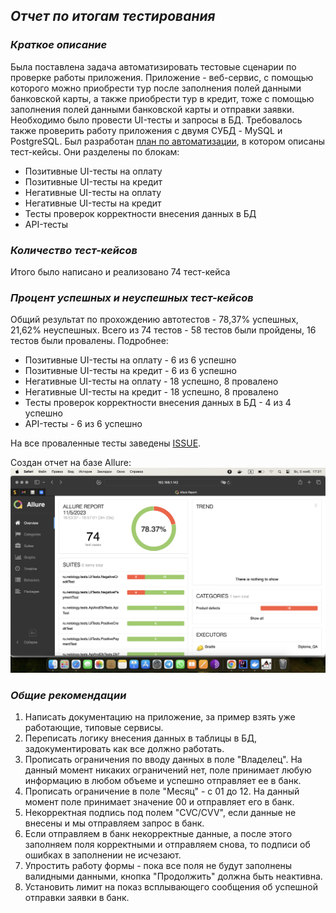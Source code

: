 ## *Отчет по итогам тестирования*

### *Краткое описание*

Была поставлена задача автоматизировать тестовые сценарии по проверке работы приложения. Приложение - веб-сервис, с помощью которого можно приобрести тур после заполнения полей данными банковской карты, а также приобрести тур в кредит, тоже с помощью заполнения полей данными банковской карты и отправки заявки.
Необходимо было провести UI-тесты и запросы в БД. Требовалось также проверить работу приложения с двумя СУБД - MySQL и PostgreSQL.
Был разработан [план по автоматизации](https://github.com/Sergey-Zhuravlev-Test/Diploma-QA/blob/main/documentation/plan.md), в котором описаны тест-кейсы.
Они разделены по блокам:
 - Позитивные UI-тесты на оплату
 - Позитивные UI-тесты на кредит
 - Негативные UI-тесты на оплату
 - Негативные UI-тесты на кредит
 - Тесты проверок корректности внесения данных в БД
 - API-тесты

### *Количество тест-кейсов*

Итого было написано и реализовано 74 тест-кейса

### *Процент успешных и неуспешных тест-кейсов*

Общий результат по прохождению автотестов - 78,37% успешных, 21,62% неуспешных. Всего из 74 тестов - 58 тестов были пройдены, 16 тестов были провалены.
Подробнее:
- Позитивные UI-тесты на оплату - 6 из 6 успешно
- Позитивные UI-тесты на кредит - 6 из 6 успешно
- Негативные UI-тесты на оплату - 18 успешно, 8 провалено
- Негативные UI-тесты на кредит - 18 успешно, 8 провалено
- Тесты проверок корректности внесения данных в БД - 4 из 4 успешно
- API-тесты - 6 из 6 успешно

На все проваленные тесты заведены [ISSUE](https://github.com/Sergey-Zhuravlev-Test/Diploma-QA/issues).

Создан отчет на базе Allure:
![AllureReport.png](https://github.com/Sergey-Zhuravlev-Test/Diploma-QA/blob/b16232d237ce9a2f5caa04e913efe34db2dfb1f5/documentation/AllureReport.png)


### *Общие рекомендации*

1. Написать документацию на приложение, за пример взять уже работающие, типовые сервисы.
2. Переписать логику внесения данных в таблицы в БД, задокументировать как все должно работать.
3. Прописать ограничения по вводу данных в поле "Владелец". На данный момент никаких ограничений нет, поле принимает любую информацию в любом объеме и успешно отправляет ее в банк.
4. Прописать ограничение в поле "Месяц" - с 01 до 12. На данный момент поле принимает значение 00 и отправляет его в банк.
5. Некорректная подпись под полем "CVC/CVV", если данные не внесены и мы отправляем запрос в банк.
6. Если отправляем в банк некорректные данные, а после этого заполняем поля корректными и отправляем снова, то подписи об ошибках в заполнении не исчезают.
7. Упростить работу формы - пока все поля не будут заполнены валидными данными, кнопка "Продолжить" должна быть неактивна.
8. Установить лимит на показ всплывающего сообщения об успешной отправки заявки в банк.
